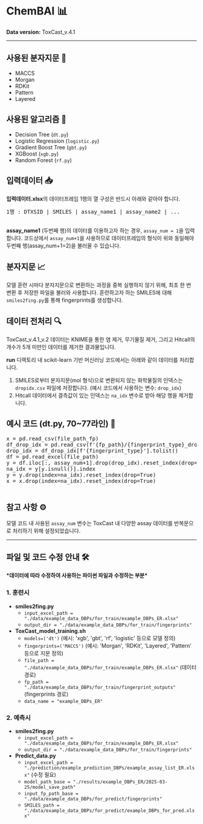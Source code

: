 </head>
<body>
  <h1>ChemBAI 📊</h1>
  <p><strong>Data version:</strong> ToxCast_v.4.1</p>
  
  <hr>
  
  <h2>사용된 분자지문 🧬</h2>
  <ul>
    <li>MACCS</li>
    <li>Morgan</li>
    <li>RDKit</li>
    <li>Pattern</li>
    <li>Layered</li>
  </ul>
  
  <h2>사용된 알고리즘 🤖</h2>
  <ul>
    <li>Decision Tree (<code>dt.py</code>)</li>
    <li>Logistic Regression (<code>logistic.py</code>)</li>
    <li>Gradient Boost Tree (<code>gbt.py</code>)</li>
    <li>XGBoost (<code>xgb.py</code>)</li>
    <li>Random Forest (<code>rf.py</code>)</li>
  </ul>
  
  <h2>입력데이터 📥</h2>
  <div class="section">
    <p>
      <strong>입력데이터.xlsx</strong>의 데이터프레임 1행의 열 구성은 반드시 아래와 같아야 합니다.
    </p>
    <pre>
1행 : DTXSID | SMILES | assay_name1 | assay_name2 | ...
    </pre>
    <p>
      <strong>assay_name1</strong> (두번째 행)의 데이터를 이용하고자 하는 경우, <code>assay_num = 1</code>을 입력합니다.  
      코드상에서 <code>assay_num+1</code>을 사용하므로 데이터프레임의 형식이 위와 동일해야 두번째 행(assay_num+1=2)을 불러올 수 있습니다.
    </p>
  </div>
  
  <h2>분자지문 📈</h2>
  <div class="section">
    <p>
      모델 훈련 시마다 분자지문으로 변환하는 과정을 중복 실행하지 않기 위해, 최초 한 번 변환 후 저장한 파일을 불러와 사용합니다.  
      훈련하고자 하는 SMILES에 대해 <code>smiles2fing.py</code>를 통해 fingerprints를 생성합니다.
    </p>
  </div>
  
  <h2>데이터 전처리 🔍</h2>
  <div class="section">
    <p>
      ToxCast_v.4.1_v.2 데이터는 KNIME을 통한 염 제거, 무기물질 제거, 그리고 Hitcall의 개수가 5개 미만인 데이터를 제거한 결과물입니다.
    </p>
    <p>
      <strong>run</strong> 디렉토리 내 scikit-learn 기반 머신러닝 코드에서는 아래와 같이 데이터를 처리합니다.
    </p>
    <ol>
      <li>
        SMILES로부터 분자지문(mol 형식)으로 변환되지 않는 화학물질의 인덱스는 <code>dropidx.csv</code> 파일에 저장합니다.  
        (예시 코드에서 사용하는 변수: <code>drop_idx</code>)
      </li>
      <li>
        Hitcall 데이터에서 결측값이 있는 인덱스는 <code>na_idx</code> 변수로 받아 해당 행을 제거합니다.
      </li>
    </ol>
  </div>
  
  <h2>예시 코드 (dt.py, 70~77라인) 📝</h2>
  <pre>
x = pd.read_csv(file_path_fp)
df_drop_idx = pd.read_csv(f'{fp_path}/{fingerprint_type}_dropidx.csv')
drop_idx = df_drop_idx[f'{fingerprint_type}'].tolist()
df = pd.read_excel(file_path)
y = df.iloc[:, assay_num+1].drop(drop_idx).reset_index(drop=True)
na_idx = y[y.isnull()].index
y = y.drop(index=na_idx).reset_index(drop=True)
x = x.drop(index=na_idx).reset_index(drop=True)
  </pre>
  
  <h2>참고 사항 ⚙️</h2>
  <div class="section">
    <p>
      모델 코드 내 사용된 <code>assay_num</code> 변수는 ToxCast 내 다양한 assay 데이터를 반복문으로 처리하기 위해 설정되었습니다.
    </p>
  </div>
  
  <hr>
  
  <h2>파일 및 코드 수정 안내 🛠</h2>
  <p><strong>*데이터에 따라 수정하여 사용하는 파이썬 파일과 수정하는 부분*</strong></p>
  
  <h3>1. 훈련시</h3>
  <ul>
    <li>
      <strong>smiles2fing.py</strong>
      <ul>
        <li><code>input_excel_path = "./data/example_data_DBPs/for_train/example_DBPs_ER.xlsx"</code></li>
        <li><code>output_dir = "./data/example_data_DBPs/for_train/fingerprints"</code></li>
      </ul>
    </li>
    <li>
      <strong>ToxCast_model_training.sh</strong>
      <ul>
        <li><code>models=('dt')</code> (예시: 'xgb', 'gbt', 'rf', 'logistic' 등으로 모델 정의)</li>
        <li><code>fingerprints=('MACCS')</code> (예시: 'Morgan', 'RDKit', 'Layered', 'Pattern' 등으로 지문 정의)</li>
        <li><code>file_path = "./data/example_data_DBPs/for_train/example_DBPs_ER.xlsx"</code> (데이터 경로)</li>
        <li><code>fp_path = "./data/example_data_DBPs/for_train/fingerprint_outputs"</code> (fingerprints 경로)</li>
        <li><code>data_name = "example_DBPs_ER"</code></li>
      </ul>
    </li>
  </ul>
  
  <h3>2. 예측시</h3>
  <ul>
    <li>
      <strong>smiles2fing.py</strong>
      <ul>
        <li><code>input_excel_path = "./data/example_data_DBPs/for_train/example_DBPs_ER.xlsx"</code></li>
        <li><code>output_dir = "./data/example_data_DBPs/for_train/fingerprints"</code></li>
      </ul>
    </li>
    <li>
      <strong>Predict_data.py</strong>
      <ul>
        <li><code>input_excel_path = "./prediction/example_prediction_DBPs/example_assay_list_ER.xlsx"</code> (수정 필요)</li>
        <li><code>model_path_base = "./results/example_DBPs_ER/2025-03-25/model_save_path"</code></li>
        <li><code>input_fp_path_base = "./data/example_data_DBPs/for_predict/fingerprints"</code></li>
        <li><code>SMILES_path = "./data/example_data_DBPs/for_predict/example_DBPs_for_pred.xlsx"</code></li>
      </ul>
    </li>
  </ul>
  
</body>
</html>